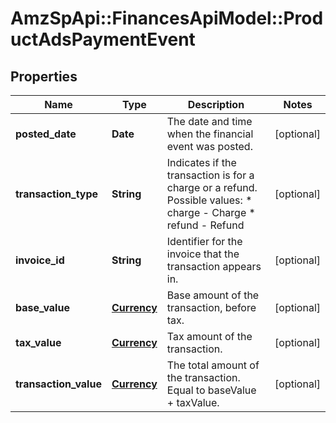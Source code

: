 # AmzSpApi::FinancesApiModel::ProductAdsPaymentEvent

## Properties
Name | Type | Description | Notes
------------ | ------------- | ------------- | -------------
**posted_date** | **Date** | The date and time when the financial event was posted. | [optional] 
**transaction_type** | **String** | Indicates if the transaction is for a charge or a refund.  Possible values:  * charge - Charge  * refund - Refund | [optional] 
**invoice_id** | **String** | Identifier for the invoice that the transaction appears in. | [optional] 
**base_value** | [**Currency**](Currency.md) | Base amount of the transaction, before tax. | [optional] 
**tax_value** | [**Currency**](Currency.md) | Tax amount of the transaction. | [optional] 
**transaction_value** | [**Currency**](Currency.md) | The total amount of the transaction. Equal to baseValue + taxValue. | [optional] 



